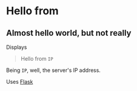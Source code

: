 # Hello from
## Almost hello world, but not really

Displays

> Hello from `IP`

Being `IP`, well, the server's IP address.

Uses [Flask](http://flask.pocoo.org/)
